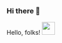 ### Hi there 👋


 Hello, folks! <img src="https://raw.githubusercontent.com/MartinHeinz/MartinHeinz/master/wave.gif" width="30px">
<!--
**omer6167/omer6167** is a ✨ _special_ ✨ repository because its `README.md` (this file) appears on your GitHub profile.





Here are some ideas to get you started:

- 🔭 I’m currently working on ...
- 🌱 I’m currently learning ...
- 👯 I’m looking to collaborate on ...
- 🤔 I’m looking for help with ...
- 💬 Ask me about ...
- 📫 How to reach me: ...
- 😄 Pronouns: ...
- ⚡ Fun fact: ...
-->
